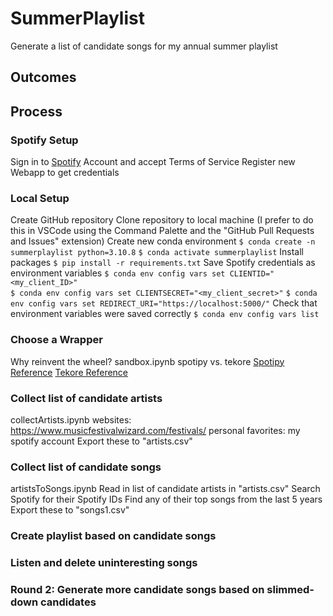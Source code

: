 # SummerPlaylist
Generate a list of candidate songs for my annual summer playlist

## Outcomes


## Process
### Spotify Setup
Sign in to [Spotify](https://developer.spotify.com/dashboard/applications) Account and accept Terms of Service
Register new Webapp to get credentials

### Local Setup
Create GitHub repository
Clone repository to local machine (I prefer to do this in VSCode using the Command Palette and the "GitHub Pull Requests and Issues" extension)
Create new conda environment
`$ conda create -n summerplaylist python=3.10.8`
`$ conda activate summerplaylist`
Install packages
`$ pip install -r requirements.txt`
Save Spotify credentials as environment variables
`$ conda env config vars set CLIENTID="<my_client_ID>"`  
`$ conda env config vars set CLIENTSECRET="<my_client_secret>"` 
`$ conda env config vars set REDIRECT_URI="https://localhost:5000/"` 
Check that environment variables were saved correctly 
`$ conda env config vars list`

### Choose a Wrapper
Why reinvent the wheel?
sandbox.ipynb
spotipy vs. tekore
[Spotipy Reference](https://spotipy.readthedocs.io/en/2.22.1/#api-reference)
[Tekore Reference](https://tekore.readthedocs.io/en/stable/reference/client.html)

### Collect list of candidate artists
collectArtists.ipynb
websites:
https://www.musicfestivalwizard.com/festivals/
personal favorites:
my spotify account
Export these to "artists.csv"

### Collect list of candidate songs
artistsToSongs.ipynb
Read in list of candidate artists in "artists.csv"
Search Spotify for their Spotify IDs
Find any of their top songs from the last 5 years
Export these to "songs1.csv"

### Create playlist based on candidate songs


### Listen and delete uninteresting songs


### Round 2: Generate more candidate songs based on slimmed-down candidates